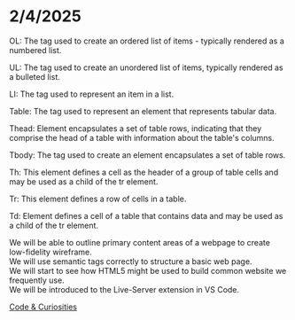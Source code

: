 # **2/4/2025**

OL: The tag used to create an ordered list of items - typically rendered as a numbered list.

UL: The tag used to create an unordered list of items, typically rendered as a bulleted list.

LI: The tag used to represent an item in a list.

Table: The tag used to represent an element that represents tabular data.

Thead: Element encapsulates a set of table rows, indicating that they comprise the head of a table with information about the table's columns.

Tbody: The tag used to create an element encapsulates a set of table rows.

Th: This element defines a cell as the header of a group of table cells and may be used as a child of the tr element.

Tr: This element defines a row of cells in a table.

Td: Element defines a cell of a table that contains data and may be used as a child of the tr element.

We will be able to outline primary content areas of a webpage to create low-fidelity wireframe. <br> We will use semantic tags correctly to structure a basic web page. <br> We will start to see how HTML5 might be used to build common website we frequently use. <br> We will be introduced to the Live-Server extension in VS Code.

[Code & Curiosities](https://sidequests.onrender.com/Blog/2025/KadariusClemons/)